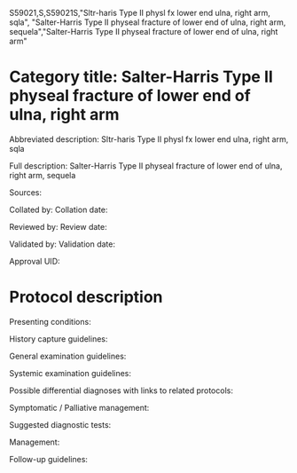 S59021,S,S59021S,"Sltr-haris Type II physl fx lower end ulna, right arm, sqla", "Salter-Harris Type II physeal fracture of lower end of ulna, right arm, sequela","Salter-Harris Type II physeal fracture of lower end of ulna, right arm"
# Category title: Salter-Harris Type II physeal fracture of lower end of ulna, right arm

Abbreviated description: Sltr-haris Type II physl fx lower end ulna, right arm, sqla

Full description: Salter-Harris Type II physeal fracture of lower end of ulna, right arm, sequela

Sources:

Collated by:
Collation date:

Reviewed by:
Review date:

Validated by:
Validation date:

Approval UID:

# Protocol description

Presenting conditions:

History capture guidelines:

General examination guidelines:

Systemic examination guidelines:

Possible differential diagnoses with links to related protocols:

Symptomatic / Palliative management:

Suggested diagnostic tests:

Management:

Follow-up guidelines:
